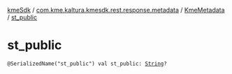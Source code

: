 [kmeSdk](../../index.md) / [com.kme.kaltura.kmesdk.rest.response.metadata](../index.md) / [KmeMetadata](index.md) / [st_public](./st_public.md)

# st_public

`@SerializedName("st_public") val st_public: `[`String`](https://kotlinlang.org/api/latest/jvm/stdlib/kotlin/-string/index.html)`?`